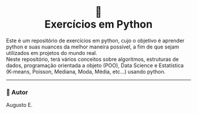 <h1 align="center">🐍<br>Exercícios em Python</h1>Este é um repositório de exercícios em python, cujo o objetivo é aprender python e suas nuances da melhor maneira possível, a fim de que sejam utilizados em projetos do mundo real.<br>Neste repositório, terá vários conceitos sobre algoritmos, estruturas de dados, programação orientada a objeto (POO), Data Science e Estatística (K-means, Poisson, Mediana, Moda, Média, etc...) usando python.

--- 

<h3>🦄 Autor</h3>
<p>Augusto E.</p>
